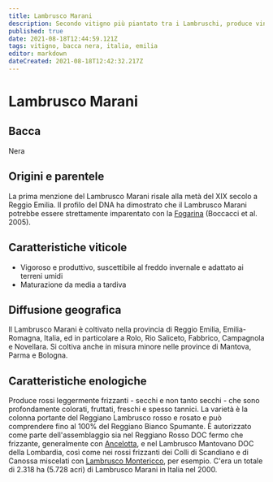 ```yaml
---
title: Lambrusco Marani
description: Secondo vitigno più piantato tra i Lambruschi, produce vini molto colorati
published: true
date: 2021-08-18T12:44:59.121Z
tags: vitigno, bacca nera, italia, emilia
editor: markdown
dateCreated: 2021-08-18T12:42:32.217Z
---
```


# Lambrusco Marani

## Bacca
Nera

## Origini e parentele
La prima menzione del Lambrusco Marani risale alla metà del XIX secolo a Reggio Emilia. Il profilo del DNA ha dimostrato che il Lambrusco Marani potrebbe essere strettamente imparentato con la [Fogarina](/vitigni/bacca-nera/fogarina) (Boccacci et al. 2005).

## Caratteristiche viticole
- Vigoroso e produttivo, suscettibile al freddo invernale e adattato ai terreni umidi
- Maturazione da media a tardiva

## Diffusione geografica
Il Lambrusco Marani è coltivato nella provincia di Reggio Emilia, Emilia-Romagna, Italia, ed in particolare a Rolo, Rio Saliceto, Fabbrico, Campagnola e Novellara. Si coltiva anche in misura minore nelle province di Mantova, Parma e Bologna. 

## Caratteristiche enologiche

Produce rossi leggermente frizzanti - secchi e non tanto secchi - che sono profondamente colorati, fruttati, freschi e spesso tannici. La varietà è la colonna portante del Reggiano Lambrusco rosso e rosato e può comprendere fino al 100% del Reggiano Bianco Spumante. È autorizzato come parte dell'assemblaggio sia nel Reggiano Rosso DOC fermo che frizzante, generalmente con [Ancelotta](/vitigni/bacca-nera/ancelotta), e nel Lambrusco Mantovano DOC della Lombardia, così come nei rossi frizzanti dei Colli di Scandiano e di Canossa miscelati con [Lambrusco Montericco](/vitigni/bacca-nera/lambrusco-montericco), per esempio. C'era un totale di 2.318 ha (5.728 acri) di Lambrusco Marani in Italia nel 2000.